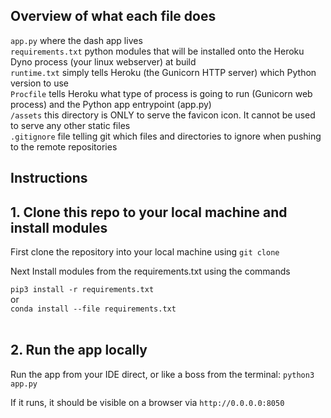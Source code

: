 ## Overview of what each file does

`app.py` where the dash app lives <br>
`requirements.txt` python modules that will be installed onto the Heroku Dyno process (your linux webserver) at build <br>
`runtime.txt` simply tells Heroku (the Gunicorn HTTP server) which Python version to use <br>
`Procfile` tells Heroku what type of process is going to run (Gunicorn web process) and the Python app entrypoint (app.py) <br>
`/assets` this directory is ONLY to serve the favicon icon. It cannot be used to serve any other static files <br>
`.gitignore` file telling git which files and directories to ignore when pushing to the remote repositories <br>

## Instructions

## 1. Clone this repo to your local machine and install modules

First clone the repository into your local machine using `git clone`

Next Install modules from the requirements.txt using the commands <br>

`pip3 install -r requirements.txt` <br> or <br>
`conda install --file requirements.txt`
<br><br>

## 2. Run the app locally

Run the app from your IDE direct, or like a boss from the terminal: `python3 app.py`

If it runs, it should be visible on a browser via `http://0.0.0.0:8050`
<br><br>

